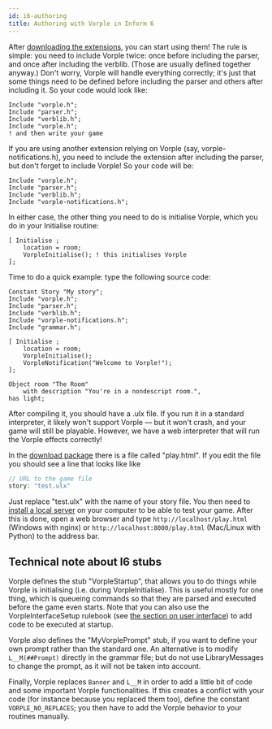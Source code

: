 ```yaml
---
id: i6-authoring
title: Authoring with Vorple in Inform 6
---
```


After [downloading the extensions](download.md), you can start using them! The rule is simple:
you need to include Vorple twice: once before including the parser, and once
after including the verblib. (Those are usually defined together anyway.) Don't
worry, Vorple will handle everything correctly; it's just that some things need
to be defined before including the parser and others after including it. So your
code would look like:

    Include "vorple.h";
    Include "parser.h";
    Include "verblib.h";
    Include "vorple.h";
    ! and then write your game

If you are using another extension relying on Vorple (say, vorple-notifications.h),
you need to include the extension after including the parser, but don't forget
to include Vorple! So your code will be:

    Include "vorple.h";
    Include "parser.h";
    Include "verblib.h";
    Include "vorple-notifications.h";

In either case, the other thing you need to do is initialise Vorple, which you do
in your Initialise routine:

    [ Initialise ;
        location = room;
        VorpleInitialise();	! this initialises Vorple
    ];


Time to do a quick example: type the following source code:

    Constant Story "My story";
    Include "vorple.h";
    Include "parser.h";
    Include "verblib.h";
    Include "vorple-notifications.h";
    Include "grammar.h";
    
    [ Initialise ;
        location = room;
        VorpleInitialise();
        VorpleNotification("Welcome to Vorple!");
    ];
    
    Object room "The Room"
        with description "You're in a nondescript room.",
    has light;

After compiling it, you should have a .ulx file. If you run it in a standard
interpreter, it likely won't support Vorple — but it won't crash, and your
game will still be playable. However, we have a web interpreter
that will run the Vorple effects correctly!

In the [download package](download.md) there is a file called "play.html".
If you edit the file you should see a line that looks like like
 
```js
// URL to the game file
story: "test.ulx"
```

Just replace "test.ulx" with the name of your story file. You then need to
[install a local server](localhost.md) on your computer to be able
to test your game. After this is done, open a web browser and
type `http://localhost/play.html` (Windows with nginx) or 
`http://localhost:8000/play.html` (Mac/Linux with Python) to the address bar.


## Technical note about I6 stubs

Vorple defines the stub "VorpleStartup", that allows you to
do things while Vorple is initialising (i.e. during VorpleInitialise). This
is useful mostly for one thing, which is queueing commands so that they are
parsed and executed before the game even starts. Note that you can also
use the VorpleInterfaceSetup rulebook (see [the section on user interface](ui-state.md))
to add code to be executed at startup.

Vorple also defines the "MyVorplePrompt" stub, if you want to define your
own prompt rather than the standard one. An alternative is to modify
`L__M(##Prompt)` directly in the grammar file; but do not use LibraryMessages
to change the prompt, as it will not be taken into account.

Finally, Vorple replaces `Banner` and `L__M` in order to add a little bit of
code and some important Vorple functionalities. If this creates a conflict with
your code (for instance because you replaced them too), define the constant
`VORPLE_NO_REPLACES`; you then have to add the Vorple behavior to your routines
manually.